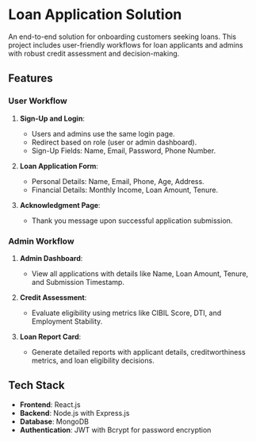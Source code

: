 # Loan Application Solution

An end-to-end solution for onboarding customers seeking loans. This project includes user-friendly workflows for loan applicants and admins with robust credit assessment and decision-making.

## Features

### User Workflow
1. **Sign-Up and Login**:
   - Users and admins use the same login page.
   - Redirect based on role (user or admin dashboard).
   - Sign-Up Fields: Name, Email, Password, Phone Number.

2. **Loan Application Form**:
   - Personal Details: Name, Email, Phone, Age, Address.
   - Financial Details: Monthly Income, Loan Amount, Tenure.

3. **Acknowledgment Page**:
   - Thank you message upon successful application submission.

### Admin Workflow
1. **Admin Dashboard**:
   - View all applications with details like Name, Loan Amount, Tenure, and Submission Timestamp.

2. **Credit Assessment**:
   - Evaluate eligibility using metrics like CIBIL Score, DTI, and Employment Stability.

3. **Loan Report Card**:
   - Generate detailed reports with applicant details, creditworthiness metrics, and loan eligibility decisions.

## Tech Stack
- **Frontend**: React.js
- **Backend**: Node.js with Express.js
- **Database**: MongoDB
- **Authentication**: JWT with Bcrypt for password encryption

